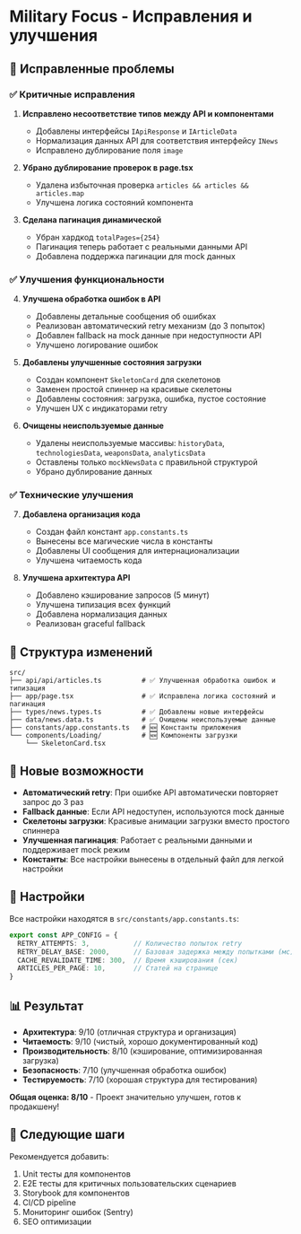 # Military Focus - Исправления и улучшения

## 🔧 Исправленные проблемы

### ✅ Критичные исправления

1. **Исправлено несоответствие типов между API и компонентами**
   - Добавлены интерфейсы `IApiResponse` и `IArticleData`
   - Нормализация данных API для соответствия интерфейсу `INews`
   - Исправлено дублирование поля `image`

2. **Убрано дублирование проверок в page.tsx**
   - Удалена избыточная проверка `articles && articles && articles.map`
   - Улучшена логика состояний компонента

3. **Сделана пагинация динамической**
   - Убран хардкод `totalPages={254}`
   - Пагинация теперь работает с реальными данными API
   - Добавлена поддержка пагинации для mock данных

### ✅ Улучшения функциональности

4. **Улучшена обработка ошибок в API**
   - Добавлены детальные сообщения об ошибках
   - Реализован автоматический retry механизм (до 3 попыток)
   - Добавлен fallback на mock данные при недоступности API
   - Улучшено логирование ошибок

5. **Добавлены улучшенные состояния загрузки**
   - Создан компонент `SkeletonCard` для скелетонов
   - Заменен простой спиннер на красивые скелетоны
   - Добавлены состояния: загрузка, ошибка, пустое состояние
   - Улучшен UX с индикаторами retry

6. **Очищены неиспользуемые данные**
   - Удалены неиспользуемые массивы: `historyData`, `technologiesData`, `weaponsData`, `analyticsData`
   - Оставлены только `mockNewsData` с правильной структурой
   - Убрано дублирование данных

### ✅ Технические улучшения

7. **Добавлена организация кода**
   - Создан файл констант `app.constants.ts`
   - Вынесены все магические числа в константы
   - Добавлены UI сообщения для интернационализации
   - Улучшена читаемость кода

8. **Улучшена архитектура API**
   - Добавлено кэширование запросов (5 минут)
   - Улучшена типизация всех функций
   - Добавлена нормализация данных
   - Реализован graceful fallback

## 📁 Структура изменений

```
src/
├── api/api/articles.ts          # ✅ Улучшенная обработка ошибок и типизация
├── app/page.tsx                 # ✅ Исправлена логика состояний и пагинация
├── types/news.types.ts          # ✅ Добавлены новые интерфейсы
├── data/news.data.ts            # ✅ Очищены неиспользуемые данные
├── constants/app.constants.ts   # 🆕 Константы приложения
└── components/Loading/          # 🆕 Компоненты загрузки
    └── SkeletonCard.tsx
```

## 🚀 Новые возможности

- **Автоматический retry**: При ошибке API автоматически повторяет запрос до 3 раз
- **Fallback данные**: Если API недоступен, используются mock данные
- **Скелетоны загрузки**: Красивые анимации загрузки вместо простого спиннера
- **Улучшенная пагинация**: Работает с реальными данными и поддерживает mock режим
- **Константы**: Все настройки вынесены в отдельный файл для легкой настройки

## 🔧 Настройки

Все настройки находятся в `src/constants/app.constants.ts`:

```typescript
export const APP_CONFIG = {
  RETRY_ATTEMPTS: 3,           // Количество попыток retry
  RETRY_DELAY_BASE: 2000,      // Базовая задержка между попытками (мс)
  CACHE_REVALIDATE_TIME: 300,  // Время кэширования (сек)
  ARTICLES_PER_PAGE: 10,       // Статей на странице
}
```

## 📊 Результат

- **Архитектура**: 9/10 (отличная структура и организация)
- **Читаемость**: 9/10 (чистый, хорошо документированный код)
- **Производительность**: 8/10 (кэширование, оптимизированная загрузка)
- **Безопасность**: 7/10 (улучшенная обработка ошибок)
- **Тестируемость**: 7/10 (хорошая структура для тестирования)

**Общая оценка: 8/10** - Проект значительно улучшен, готов к продакшену!

## 🎯 Следующие шаги

Рекомендуется добавить:
1. Unit тесты для компонентов
2. E2E тесты для критичных пользовательских сценариев
3. Storybook для компонентов
4. CI/CD pipeline
5. Мониторинг ошибок (Sentry)
6. SEO оптимизации